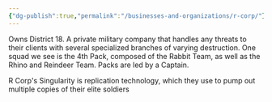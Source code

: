 ```yaml
---
{"dg-publish":true,"permalink":"/businesses-and-organizations/r-corp/"}
---
```


Owns District 18. A private military company that handles any threats to their clients with several specialized branches of varying destruction. One squad we see is the 4th Pack, composed of the Rabbit Team, as well as the Rhino and Reindeer Team. Packs are led by a Captain.

R Corp's Singularity is replication technology, which they use to pump out multiple copies of their elite soldiers